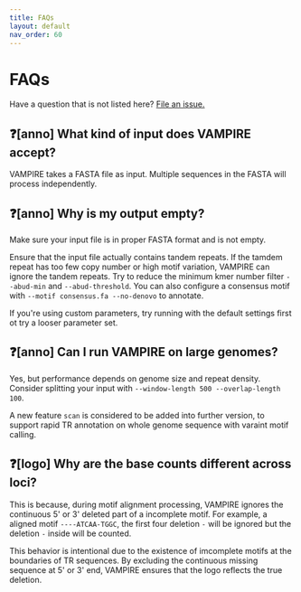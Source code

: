 ```yaml
---
title: FAQs
layout: default
nav_order: 60
---
```


# **FAQs**

Have a question that is not listed here? [File an issue.](https://github.com/Zikun-Yang/VAMPIRE/issues/new?template=bug_report.md)

## ❓**[anno] What kind of input does VAMPIRE accept?**
VAMPIRE takes a FASTA file as input. Multiple sequences in the FASTA will process independently. 

## ❓**[anno] Why is my output empty?**
Make sure your input file is in proper FASTA format and is not empty.

Ensure that the input file actually contains tandem repeats. If the tamdem repeat has too few copy number or high motif variation, VAMPIRE can ignore the tandem repeats. Try to reduce the minimum kmer number filter `--abud-min` and `--abud-threshold`. You can also configure a consensus motif with `--motif consensus.fa --no-denovo` to annotate. 

If you're using custom parameters, try running with the default settings first ot try a looser parameter set.

## ❓**[anno] Can I run VAMPIRE on large genomes?**
Yes, but performance depends on genome size and repeat density. Consider splitting your input with `--window-length 500 --overlap-length 100`.

A new feature `scan` is considered to be added into further version, to support rapid TR annotation on whole genome sequence with varaint motif calling.

## ❓**[logo] Why are the base counts different across loci?** 
This is because, during motif alignment processing, VAMPIRE ignores the continuous 5' or 3' deleted part of a incomplete motif. For example, a aligned motif `----ATCAA-TGGC`, the first four deletion `-` will be ignored but the deletion `-` inside will be counted.

This behavior is intentional due to the existence of imcomplete motifs at the boundaries of TR sequences. By excluding the continuous missing sequence at 5' or 3' end, VAMPIRE ensures that the logo reflects the true deletion.
